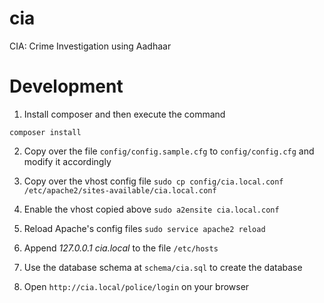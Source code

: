 # cia
CIA: Crime Investigation using Aadhaar


# Development

1) Install composer and then execute the command

`composer install`

2) Copy over the file `config/config.sample.cfg` to `config/config.cfg` and modify it accordingly

3) Copy over the vhost config file `sudo cp config/cia.local.conf /etc/apache2/sites-available/cia.local.conf`

4) Enable the vhost copied above `sudo a2ensite cia.local.conf`

5) Reload Apache's config files `sudo service apache2 reload`

6) Append *127.0.0.1  cia.local* to the file `/etc/hosts`

7) Use the database schema at `schema/cia.sql` to create the database

8) Open `http://cia.local/police/login` on your browser